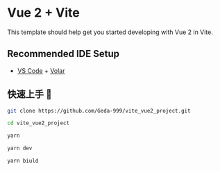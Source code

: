 # Vue 2 + Vite

This template should help get you started developing with Vue 2 in Vite.

## Recommended IDE Setup

- [VS Code](https://code.visualstudio.com/) + [Volar](https://marketplace.visualstudio.com/items?itemName=Vue.volar)

## 快速上手 🚀

```bash
git clone https://github.com/Geda-999/vite_vue2_project.git

cd vite_vue2_project

yarn 

yarn dev

yarn biuld
```
